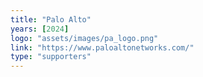 ```yaml
---
title: "Palo Alto"
years: [2024]
logo: "assets/images/pa_logo.png"
link: "https://www.paloaltonetworks.com/"
type: "supporters"
---
```

